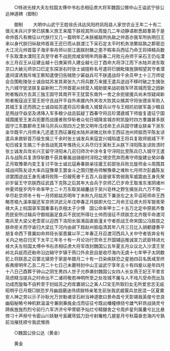 <!-- { "loadSidebar": true } -->
　　○特进光禄大夫左柱国太傅中书右丞相征虏大将军魏国公赠中山王谥武宁徐公达神道碑（御制） 

　　御制 
　　大明中山武宁王姓徐氏讳达凤阳府凤阳县人家世农业王年二十有二值元末兵兴岁癸已朕集义旅王来麾下朕视其所以周旋几二年动静语默悉超羣英于是命帅首凡有微征以代朕行又几一载明年乙未朕被敌所执敌之帅首亦我军所执明日王来以身代朕归纵敌帅首易王还巳而从朕渡江下采石定太平时机务浩繁姑孰之郡密迩大江况元帅首蛮子海牙率舟师以拒江面朕肘腋之患不暇率兵西征乃命王将择精兵数千东取溧水溧阳王兵至守者不战民庶咸安明年丙辰春二月败元舟师于采石王仍屯溧水三月召王从征建业越十日庚寅师入建业越七日丁酉命大将浮江而下水陆并进东取京口大破元师京口巳定东探浙右时张士诚擅称名号遣将巳据毗陵旌旗相望其守者潜遣间谍诱我斥堠王察知遣使归告贼势少窘益兵可不朕遣战将千余员甲士十三万师徒会合围毗陵张士诚自姑苏发其弟张九六将兵数万来援王遣兵逆战不移时破之生擒张九六城守犹坚朕复益新附二万帅首密从倾营入城助彼来战初我军环其城而营之因新附者叛四方去其三独王固守其南开平王犹营东南外一舍之余扼彼援兵尚未惊疑闻新附者叛寇迫王营王拒守且战开平自外来援内外夹攻大败其众擒其守将张德余军败入其城王复还而困之士诚自姑苏遣将吕珍夤夜入城督兵以守与王相抗初彼军虽少粮且足用战守益坚及诱降入军多粮少战且狐疑丁酉春守将吕珍潜遁城下师旋复遣征宁国城围援至王发兵扼要而战援者败俘斩者众旬日城降宣城亦附凯旋时四方羣雄甚多朕固守江东数郡命王秣马厉兵以观四方之势又明年戊戌命王点兵固守建业朕亲下浙东金华既平六月师未几还遣王西征兼程水陆并进微北秋命王西征池州师抵而平陈友谅遣兵来救斩首万级生擒三千余时张士诚发兵来寇宜兴城陷遣王将兵复取师抵城下不旬日城复生擒三千余皆战死其年惟扬元义兵尽归壬寅秋王从朕下浔阳陈友谅败溃时张士诚发兵攻长兴王留守浔阳未几召归师次中涂令复守浔阳比至陈兵巳入城守王遣兵与战陈兵复溃俘斩数千获其眷属战骑彼时浔阳之境空荒弃而弗守师旋建业癸卯春正月取豫章内变王复讨平张士诚北寇寿春朕亲往援王前部张兵败北旋师金斗周围其城战间陈友谅大率兵寇豫章王罢金斗之围归整舟师解豫章之难秋七月师次彭蠡陈友谅罢围逆战王身先诸将败陈一巨艘死者千五百人自是彼军势弱我军威震由王身先癸卯岁留王守京朕西征武昌下克陈之后其年大会兵于京师乙巳岁命王取淮东淮阴诸州仲夏师旋岁丙午命率甲士二十万东取吴越鏖战于吴兴皂林之野生擒张兵六万不戮一卒尽赴京师冬十有一月师抵姑苏明年丁未秋九月姑苏下兼浙左之太平诏班师命王西略苍梧九溪率服还军京师洪武元年戊申春正月朕即大位二月命王征虏大将军银青荣禄大夫上柱国录军国重事右丞相太子少傅　国公命率甲士二十五万北定中原抵齐鲁而民安所过辑兵守御规画足食兵不民扰所得壮士帅而徂征不烦朕念北齐既平命渡河南兵至大梁父老壶浆以迎西下洛阳长驱淆函直抵潼关守者拒战王命宋国公冯胜拔之朕命拒关而守谕归大梁比下河内由邺下趋赵州抵临清其年八月三日比入胡都捷奏平胡复命西下晋冀如命井陉长驱晋冀以平二年春正月召渡河西兵入关中守者皆弃全有关内之地召归天下太平三年冬十有一月论功行赏命王开国辅运推诚宣力武臣特进光禄大夫左柱国太傅中书右丞相征虏大将军改封魏国公五年夏五月众议北入沙漠王至岭北兵疵而还勑命沿边辑守岁镇于燕口外余民自是收尽海内无虞十七年甲子太阴数犯上将朕恶之召罢北镇劳于家是年腊月二十有一日染疾朕恐之星驰四召名医咸至终疾弗瘳明年乙丑二月二十七日己未薨特封中山王谥武宁享年五十有四爰以是年四月十八日己酉葬于钟山之阴生男四人世子允恭袭封魏国公女四人长女燕王妃王平昔言简虑精当提兵之时命出不二诸将敬若神明所至之处攻城不屠与人不戏凡受命而出及功成而旋每不自矜至于封姑苏之府库置胡公之美人□宝无所取妇女无所爱忠志无疵昭明乎日月既□朕恐岁月幽遐磨迷伟绩朕特亲笔生前张我武威偃兵怠民混一区夏奠安人神之劳以示子孙耿光万世勒诸坚石树当神道歌曰景命昌兮天彰锡我英俊兮忠良幽韬秘略兮神机默温温兮兼刚秉旄金戊而征征兮既出幡幢缭绕兮雄气轩昂战骑灵兮蹄疾旌旌烈烈兮前行六军济济兮甲冑砺予灿烂兮精鍖舍之兮周庐星列属櫜兮比比悬傍刁十声频兮令密山川妖魅兮奚藏弯弧力劲兮射欃枪几披星月兮秋霜奋忠海内兮孰前当摧抚顺兮我武惟扬 

　　○魏国公徐公达（黄金） 

　　黄金 
